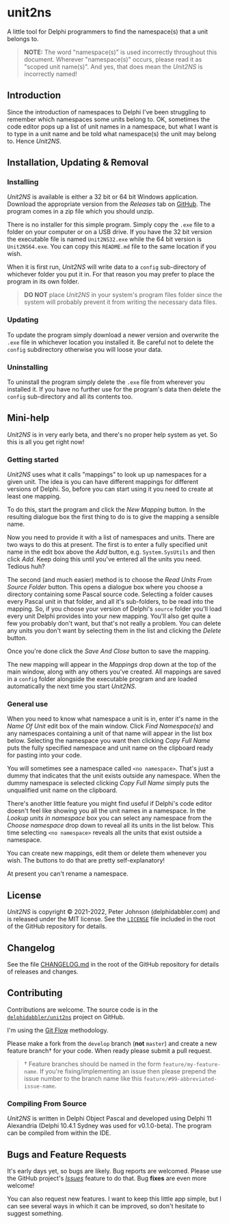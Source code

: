 # unit2ns

A little tool for Delphi programmers to find the namespace(s) that a unit belongs to.

> **NOTE:** The word "namespace(s)" is used incorrectly throughout this document. Wherever "namespace(s)" occurs, please read it as "scoped unit name(s)". And yes, that does mean the _Unit2NS_ is incorrectly named!

## Introduction

Since the introduction of namespaces to Delphi I've been struggling to remember which namespaces some units belong to. OK, sometimes the code editor pops up a list of unit names in a namespace, but what I want is to type in a unit name and be told what namespace(s) the unit may belong to. Hence _Unit2NS_.

## Installation, Updating & Removal

### Installing

_Unit2NS_ is available is either a 32 bit or 64 bit Windows application. Download the appropriate version from the _Releases_ tab on [GitHub](https://github.com/delphidabbler/unit2ns). The program comes in a zip file which you should unzip.

There is no installer for this simple program. Simply copy the `.exe` file to a folder on your computer or on a USB drive. If you have the 32 bit version the executable file is named `Unit2NS32.exe` while the 64 bit version is `Unit2NS64.exe`. You can copy this `README.md` file to the same location if you wish.

When it is first run, _Unit2NS_ will write data to a `config` sub-directory of whichever folder you put it in. For that reason you may prefer to place the program in its own folder.

> **DO NOT** place _Unit2NS_ in your system's program files folder since the system will probably prevent it from writing the necessary data files.

### Updating

To update the program simply download a newer version and overwrite the `.exe` file in whichever location you installed it. Be careful not to delete the `config` subdirectory otherwise you will loose your data.

### Uninstalling

To uninstall the program simply delete the `.exe` file from wherever you installed it. If you have no further use for the program's data then delete the `config` sub-directory and all its contents too.

## Mini-help

_Unit2NS_ is in very early beta, and there's no proper help system as yet. So this is all you get right now!

### Getting started

_Unit2NS_ uses what it calls "mappings" to look up up namespaces for a given unit. The idea is you can have different mappings for different versions of Delphi. So, before you can start using it you need to create at least one mapping.

To do this, start the program and click the _New Mapping_ button. In the resulting dialogue box the first thing to do is to give the mapping a sensible name.

Now you need to provide it with a list of namespaces and units. There are two ways to do this at present. The first is to enter a fully specified unit name in the edit box above the _Add_ button, e.g. `System.SysUtils` and then click _Add_. Keep doing this until you've entered all the units you need. Tedious huh?

The second (and much easier) method is to choose the _Read Units From Source Folder_ button. This opens a dialogue box where you choose a directory containing some Pascal source code. Selecting a folder causes every Pascal unit in that folder, and all it's sub-folders, to be read into the mapping. So, if you choose your version of Delphi's `source` folder you'll load every unit Delphi provides into your new mapping. You'll also get quite a few you probably don't want, but that's not really a problem. You can delete any units you don't want by selecting them in the list and clicking the _Delete_ button.

Once you're done click the _Save And Close_ button to save the mapping.

The new mapping will appear in the _Mappings_ drop down at the top of the main window, along with any others you've created. All mappings are saved in a `config` folder alongside the executable program and are loaded automatically the next time you start _Unit2NS_.

### General use

When you need to know what namespace a unit is in, enter it's name in the _Name Of Unit_ edit box of the main window. Click _Find Namespace(s)_ and any namespaces containing a unit of that name will appear in the list box below. Selecting the namespace you want then clicking _Copy Full Name_ puts the fully specified namespace and unit name on the clipboard ready for pasting into your code.

You will sometimes see a namespace called `<no namespace>`. That's just a dummy that indicates that the unit exists outside any namespace. When the dummy namespace is selected clicking _Copy Full Name_ simply puts the unqualified unit name on the clipboard.

There's another little feature you might find useful if Delphi's code editor doesn't feel like showing you all the unit names in a namespace. In the _Lookup units in namespace_ box you can select any namespace from the _Choose namespace_ drop down to reveal all its units in the list below. This time selecting `<no namespace>` reveals all the units that exist outside a namespace.

You can create new mappings, edit them or delete them whenever you wish. The buttons to do that are pretty self-explanatory!

At present you can't rename a namespace.

## License

_Unit2NS_ is copyright © 2021-2022, Peter Johnson (delphidabbler.com) and is released under the MIT license. See the [`LICENSE`](https://github.com/delphidabbler/unit2ns/blob/master/LICENSE) file included in the root of the GitHub repository for details.

## Changelog

See the file [CHANGELOG.md](https://github.com/delphidabbler/unit2ns/blob/master/CHANGELOG.md) in the root of the GitHub repository for details of releases and changes.

## Contributing

Contributions are welcome. The source code is in the [`delphidabbler/unit2ns`](https://github.com/delphidabbler/unit2ns) project on GitHub.

I'm using the [Git Flow](https://nvie.com/posts/a-successful-git-branching-model/) methodology.

Please make a fork from the `develop` branch (**not** `master`) and create a new feature branch† for your code. When ready please submit a pull request.

> † Feature branches should be named in the form `feature/my-feature-name`. If you're fixing/implementing an issue then please prepend the issue number to the branch name like this `feature/#99-abbreviated-issue-name`.

### Compiling From Source

_Unit2NS_ is written in Delphi Object Pascal and developed using Delphi 11 Alexandria (Delphi 10.4.1 Sydney was used for v0.1.0-beta). The program can be compiled from within the IDE.

## Bugs and Feature Requests

It's early days yet, so bugs are likely. Bug reports are welcomed. Please use the GitHub project's [_Issues_](https://github.com/delphidabbler/unit2ns/issues) feature to do that. Bug **fixes** are even more welcome!

You can also request new features. I want to keep this little app simple, but I can see several ways in which it can be improved, so don't hesitate to suggest something.
